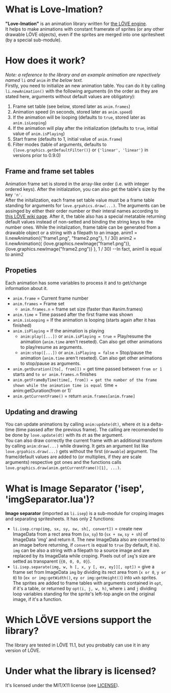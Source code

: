 # What is Love-Imation?
**"Love-Imation"** is an animation library written for [the LÖVE engine](https://love2d.org).  
It helps to make animations with constant framerate of sprites (or any other drawable LÖVE objects), even if the sprites are merged into one spritesheet (by a special sub-module).

# How does it work?
*Note: a reference to the library and an example animation are repectively named* `li` *and* `anim` *in the below text.*  
Firstly, you need to initialize an new animation table. You can do it by calling `li.newAnimation()` with the following arguments (in the order as they are stated here, arguments without default values are obligatory):
1. Frame set table (see below, stored later as `anim.frames`)
2. Animation speed (in seconds, stored later as `anim.speed`)
3. If the animation will be looping (defaults to `true`, stored later as `anim.isLooping`)
4. If the animation will play after the initialization (defaults to `true`, initial value of `anim.isPlaying`)
5. Start frame (defaults to 1, initial value of `anim.frame`)
6. Filter modes (table of arguments, defaults to `{love.graphics.getDefaultFilter()}` or `{'linear', 'linear'}` in versions prior to 0.9.0)  

## Frame and frame set tables 
Animation frame set is stored in the array-like order (i.e. with integer ordered keys). After the initialzation, you can also get the table's size by the key `'n'`.  
After the initalization, each frame set table value must be a frame table standing for arguments for `love.grpahics.draw(...)`. The arguments can be assinged by either their order number or their interal names according to [this LÖVE wiki page](https://love2d.org/wiki/love.graphics.draw). After it, the table also has a special metatable returning default values instead of non-setted and binding the string keys to the number ones.
While the initalization, frame table can be generated from a drawable object or a string with a filepath to an image.
    anim1 = li.newAnimation({"frame1.png", "frame2.png"}, 1 / 30)
    anim2 = li.newAnimation({
      {love.graphics.newImage("frame1.png")},
      {love.graphics.newImage("frame2.png")}
    }, 1 / 30)
    --In fact, anim1 is equal to anim2 
    
## Propeties
Each animation has some variables to process it and to get/change information about it.  
* `anim.frame` = Current frame number
* `anim.frames` = Frame set
    * `anim.frames.n` = frame set size (faster than #anim.frames)
* `anim.time` = Time passed after the first frame was shown
* `anim.isLooping` = If the animation is looping (starts again after it has finished)
* `anim.isPlaying` = If the animation is playing
  * `anim:play([...])` or `anim.isPlaying = true` = Play/resume the animation (`anim.time` aren't reseted). Can also get other animations to play/resume as arguments.
  * `anim:stop([...])` or `anim.isPlaying = false` = Stop/pause the animation (`anim.time` aren't reseted). Can also get other animations to stop/pause as arguments.
* `anim.getDuration([to[, from]])` = get time passed between `from or 1` starts and `to or anim.frames.n` finishes
* `anim.getFrameByTime(time[, from]) = get the number of the frame shown while the animation time is equal `time + anim:getDuration(from or 1)`
* `anim.getCurrentFrame()` = return `anim.frames[anim.frame]`  
  
## Updating and drawing
You can update animations by calling `anim:update(dt)`, where `dt` is a delta-time (time passed after the previous frame). The calling are recomended to be done by `love.update(dt)` with its `dt` as the argument.  
You can also draw correctly the current frame with an additional transform by calling `anim:draw(...)` while drawing. It gets an argument list like `love.grpahics.draw(...)` gets without the first (`drawable`) argument. The frame/default values are added to (or multiplies, if they are scale arguments) respective got ones and the functions calls `love.graphics.draw(anim.getCurrentFrame()[1], ...)`.  
  
# What is Image Separator ('isep', 'imgSeparator.lua')?
**Image separator** (imported as `li.isep`) is a sub-module for croping images and separating spritesheets. It has only 2 functions:  
* `li.isep.crop(img, sx, sy, sw, sh[, convert])` = create new ImageData from a rect area from (`sx`, `sy`) to (`sx + sw`, `sy + sh`) of ImageData 'img' and return it. The new ImageData also are converted to an image before returning, if `convert` is equal to `true` (by default, it is). `img` can be also a string with a filepath to a source image and are replaced by its ImageData while croping. Pixels out of `img`'s size are setted as transparent (`{0, 0, 0, 0}`).
* `li.isep.separate(img, w, h [, x, y [, ex, ey]][, opt])` = give a frame set from ImageData `img` by dividing its rect area from (`x or 0`, `y or 0`) to (`ex or img:getWidth()`, `ey or img:getHeight()`) into `w`x`h` sprites. The sprites are added to frame tables with arguments contained in `opt`, if it's a table, or returned by `opt(i, j, w, h)`, where `i` and `j` dividing loop variables standing for the sprite's left-top angle on the original image, if it's a function.

# Which LÖVE versions support the library?
The library are tested in LÖVE 11.1, but you probably can use it in any version of LÖVE.

# Under what the library is licensed?
It's licensed under the MIT/X11 license (see [LICENSE](https://raw.githubusercontent.com/AlexanDDOS/love-imation/master/LICENSE)).
